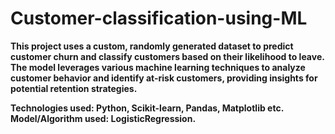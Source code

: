 # Customer-classification-using-ML
<b>
This project uses a custom, randomly generated dataset to predict customer churn and classify customers based on their likelihood to leave. The model leverages various machine learning techniques to analyze customer behavior and identify at-risk customers, providing insights for potential retention strategies.

Technologies used: Python, Scikit-learn, Pandas, Matplotlib etc.
<b>
Model/Algorithm used: LogisticRegression.
